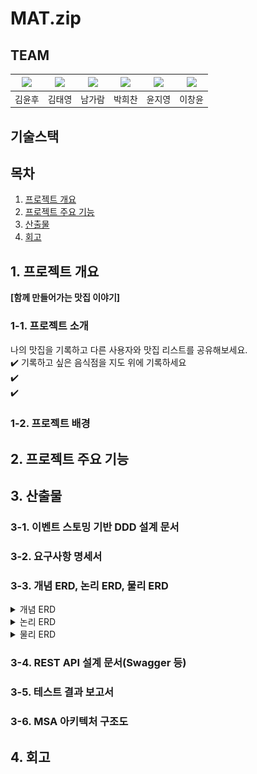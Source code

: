 # MAT.zip

## TEAM
| [![](https://avatars.githubusercontent.com/u/74580387)](https://github.com/WhooGeek) | [![](https://avatars.githubusercontent.com/u/136975414)](https://github.com/wildcat222) | [![](https://avatars.githubusercontent.com/u/134343781)](https://github.com/catnine11) | [![](https://avatars.githubusercontent.com/u/115945994)](https://github.com/hcbak) | [![](https://avatars.githubusercontent.com/u/173458380)](https://github.com/JIYOUNG-22) | [![](https://avatars.githubusercontent.com/u/138023884)](https://github.com/leebackcoding)|
|---|---|---|---|---|---|
| 김윤후 | 김태영 | 남가람 | 박희찬 | 윤지영 | 이창윤 |

## 기술스택


## 목차
1. [프로젝트 개요](#1-프로젝트-개요-)
2. [프로젝트 주요 기능](#2-프로젝트-주요-기능-)
3. [산출물](#3-산출물)
4. [회고](#4-회고)


## 1. 프로젝트 개요 

**[함께 만들어가는 맛집 이야기]**

### 1-1. 프로젝트 소개
나의 맛집을 기록하고 다른 사용자와 맛집 리스트를 공유해보세요.
<br>
✔️ 기록하고 싶은 음식점을 지도 위에 기록하세요
<br>
✔️
<br>
✔️

### 1-2. 프로젝트 배경


## 2. 프로젝트 주요 기능 

## 3. 산출물

### 3-1. 이벤트 스토밍 기반 DDD 설계 문서

### 3-2. 요구사항 명세서

### 3-3. 개념 ERD, 논리 ERD, 물리 ERD
<details>
<summary>개념 ERD</summary>
<div markdown="1">

![개념 ERD](assets/images/erd/conceptual_model.png)

</div>
</details>

<details>
<summary>논리 ERD</summary>
<div markdown="1">

![논리 ERD](assets/images/erd/logical_model.png)

</div>
</details>

<details>
<summary>물리 ERD</summary>
<div markdown="1">

![물리 ERD](assets/images/erd/physical_model.png)

</div>
</details>

### 3-4. REST API 설계 문서(Swagger 등)

### 3-5. 테스트 결과 보고서

### 3-6. MSA 아키텍처 구조도

## 4. 회고